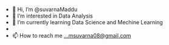 - 👋 Hi, I’m @suvarnaMaddu
- 👀 I’m interested in Data Analysis
- 🌱 I’m currently learning Data Science and Mechine Learning
- 
- 📫 How to reach me ...msuvarna08@gmail.com

<!---
suvarnaMaddu/suvarnaMaddu is a ✨ special ✨ repository because its `README.md` (this file) appears on your GitHub profile.
You can click the Preview link to take a look at your changes.
--->
